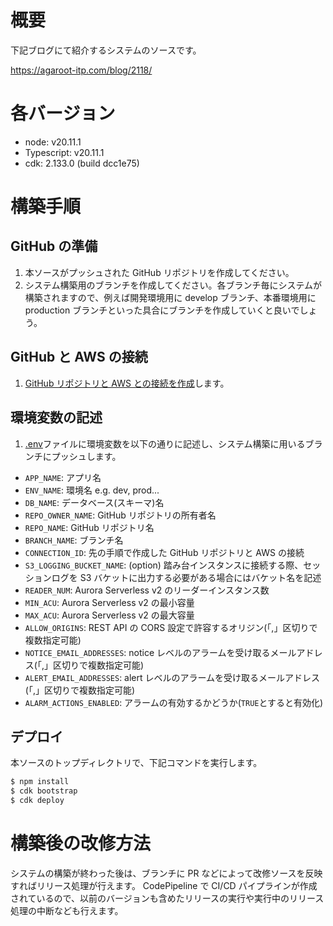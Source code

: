 # 概要

下記ブログにて紹介するシステムのソースです。

https://agaroot-itp.com/blog/2118/

# 各バージョン

- node: v20.11.1
- Typescript: v20.11.1
- cdk: 2.133.0 (build dcc1e75)

# 構築手順

## GitHub の準備

1. 本ソースがプッシュされた GitHub リポジトリを作成してください。
1. システム構築用のブランチを作成してください。各ブランチ毎にシステムが構築されますので、例えば開発環境用に develop ブランチ、本番環境用に production ブランチといった具合にブランチを作成していくと良いでしょう。

## GitHub と AWS の接続

1. [GitHub リポジトリと AWS との接続を作成](https://docs.aws.amazon.com/ja_jp/codepipeline/latest/userguide/connections-github.html)します。

## 環境変数の記述

1. [.env](./.env)ファイルに環境変数を以下の通りに記述し、システム構築に用いるブランチにプッシュします。

- `APP_NAME`: アプリ名
- `ENV_NAME`: 環境名 e.g. dev, prod...
- `DB_NAME`: データベース(スキーマ)名
- `REPO_OWNER_NAME`: GitHub リポジトリの所有者名
- `REPO_NAME`: GitHub リポジトリ名
- `BRANCH_NAME`: ブランチ名
- `CONNECTION_ID`: 先の手順で作成した GitHub リポジトリと AWS の接続
- `S3_LOGGING_BUCKET_NAME`: (option) 踏み台インスタンスに接続する際、セッションログを S3 バケットに出力する必要がある場合にはバケット名を記述
- `READER_NUM`: Aurora Serverless v2 のリーダーインスタンス数
- `MIN_ACU`: Aurora Serverless v2 の最小容量
- `MAX_ACU`: Aurora Serverless v2 の最大容量
- `ALLOW_ORIGINS`: REST API の CORS 設定で許容するオリジン(「,」区切りで複数指定可能)
- `NOTICE_EMAIL_ADDRESSES`: notice レベルのアラームを受け取るメールアドレス(「,」区切りで複数指定可能)
- `ALERT_EMAIL_ADDRESSES`: alert レベルのアラームを受け取るメールアドレス(「,」区切りで複数指定可能)
- `ALARM_ACTIONS_ENABLED`: アラームの有効するかどうか(`TRUE`とすると有効化)

## デプロイ

本ソースのトップディレクトリで、下記コマンドを実行します。

```bash
$ npm install
$ cdk bootstrap
$ cdk deploy
```

# 構築後の改修方法

システムの構築が終わった後は、ブランチに PR などによって改修ソースを反映すればリリース処理が行えます。
CodePipeline で CI/CD パイプラインが作成されているので、以前のバージョンも含めたリリースの実行や実行中のリリース処理の中断なども行えます。
